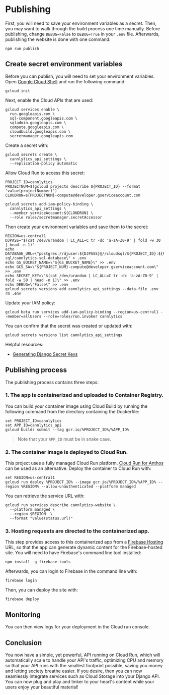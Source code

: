# Publishing

First, you will need to save your environment variables as a secret. Then, you may want to walk through the build process one time manually. Before publishing, change `DEBUG=False` to `DEBUG=True` in your `.env` file. Afterwards, publishing the website is done with one command:

```shell
npm run publish
```

## Create secret environment variables

Before you can publish, you will need to set your environment variables. Open [Google Cloud Shell](https://console.cloud.google.com/) and run the following command:

```shell
gcloud init
```

Next, enable the Cloud APIs that are used:

```shell
gcloud services enable \
  run.googleapis.com \
  sql-component.googleapis.com \
  sqladmin.googleapis.com \
  compute.googleapis.com \
  cloudbuild.googleapis.com \
  secretmanager.googleapis.com
```

Create a secret with:

```shell
gcloud secrets create \
  cannlytics_api_settings \
  --replication-policy automatic
```

Allow Cloud Run to access this secret:

```shell
PROJECT_ID=cannlytics
PROJECTNUM=$(gcloud projects describe ${PROJECT_ID} --format 'value(projectNumber)')
CLOUDRUN=${PROJECTNUM}-compute@developer.gserviceaccount.com

gcloud secrets add-iam-policy-binding \
  cannlytics_api_settings \
  --member serviceAccount:${CLOUDRUN} \
  --role roles/secretmanager.secretAccessor
```

Then create your environment variables and save them to the secret:

```shell
REGION=us-central1
DJPASS="$(cat /dev/urandom | LC_ALL=C tr -dc 'a-zA-Z0-9' | fold -w 30 | head -n 1)"
echo DATABASE_URL=\"postgres://djuser:${DJPASS}@//cloudsql/${PROJECT_ID}:${REGION}:cannlytics-sql/cannlytics-sql-database\" > .env
echo GS_BUCKET_NAME=\"${GS_BUCKET_NAME}\" >> .env
echo GCS_SA=\"${PROJECT_NUM}-compute@developer.gserviceaccount.com\" >> .env
echo SECRET_KEY=\"$(cat /dev/urandom | LC_ALL=C tr -dc 'a-zA-Z0-9' | fold -w 50 | head -n 1)\" >> .env
echo DEBUG=\"False\" >> .env
gcloud secrets versions add cannlytics_api_settings --data-file .env
rm .env
```

Update your IAM policy:

```shell
gcloud beta run services add-iam-policy-binding --region=us-central1 --member=allUsers --role=roles/run.invoker cannlytics
```

You can confirm that the secret was created or updated with:

```shell
gcloud secrets versions list cannlytics_api_settings
```

Helpful resources:

* [Generating Django Secret Keys](https://stackoverflow.com/questions/4664724/distributing-django-projects-with-unique-secret-keys)

## Publishing process

The publishing process contains three steps:

### 1. The app is containerized and uploaded to Container Registry.

You can build your container image using Cloud Build by running the following command from the directory containing the Dockerfile:

```shell
set PROJECT_ID=cannlytics
set APP_ID=cannlytics_api
gcloud builds submit --tag gcr.io/%PROJECT_ID%/%APP_ID%
```

> Note that your `APP_ID` must be in snake case.

### 2. The container image is deployed to Cloud Run.

This project uses a fully managed Cloud Run platform. [Cloud Run for Anthos](https://cloud.google.com/anthos/run) can be used as an alternative. Deploy the container to Cloud Run with:

```shell
set REGION=us-central1
gcloud run deploy %PROJECT_ID% --image gcr.io/%PROJECT_ID%/%APP_ID% --region %REGION% --allow-unauthenticated --platform managed
```

You can retrieve the service URL with:

```shell
gcloud run services describe cannlytics-website \
  --platform managed \
  --region $REGION  \
  --format "value(status.url)"
```

### 3. Hosting requests are directed to the containerized app.

This step provides access to this containerized app from a [Firebase Hosting](https://firebase.google.com/docs/hosting) URL, so that the app can generate dynamic content for the Firebase-hosted site. You will need to have Firebase's command line tool installed:

```shell
npm install -g firebase-tools
```

Afterwards, you can login to Firebase in the command line with:

```shell
firebase login
```

Then, you can deploy the site with:

```shell
firebase deploy
```

## Monitoring

You can then view logs for your deployment in the Cloud run console.

## Conclusion

You now have a simple, yet powerful, API running on Cloud Run, which will automatically scale to handle your API's traffic, optimizing CPU and memory so that your API runs with the smallest footprint possible, saving you money and letting society breathe easier. If you desire, then you can now seamlessly integrate services such as Cloud Storage into your Django API. You can now plug and play and tinker to your heart's content while your users enjoy your beautiful material!
